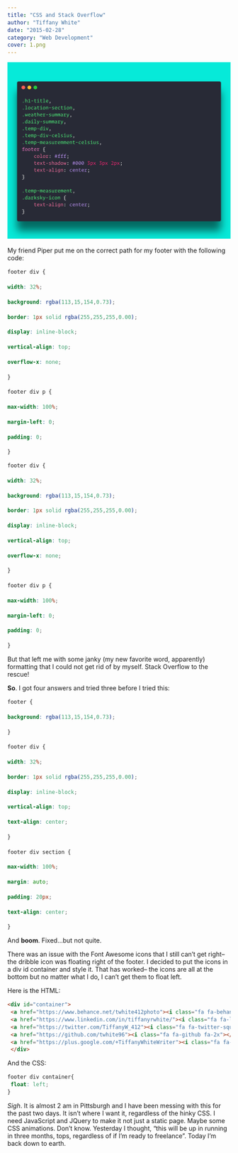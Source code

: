 ```yaml
---
title: "CSS and Stack Overflow"
author: "Tiffany White"
date: "2015-02-28"
category: "Web Development"
cover: 1.png
---
```


![](./1.png)

My friend Piper put me on the correct path for my footer with the following code:


```css
footer div {

width: 32%;

background: rgba(113,15,154,0.73);

border: 1px solid rgba(255,255,255,0.00);

display: inline-block;

vertical-align: top;

overflow-x: none;

}

footer div p {

max-width: 100%;

margin-left: 0;

padding: 0;

}
```



```css
footer div {

width: 32%;

background: rgba(113,15,154,0.73);

border: 1px solid rgba(255,255,255,0.00);

display: inline-block;

vertical-align: top;

overflow-x: none;

}

footer div p {

max-width: 100%;

margin-left: 0;

padding: 0;

}
```

But that left me with some janky (my new favorite word, apparently) formatting that I could not get rid of by myself. Stack Overflow to the rescue!

<strong>So</strong>. I got four answers and tried three before I tried this:


```css
footer {

background: rgba(113,15,154,0.73);

}

footer div {

width: 32%;

border: 1px solid rgba(255,255,255,0.00);

display: inline-block;

vertical-align: top;

text-align: center;

}

footer div section {

max-width: 100%;

margin: auto;

padding: 20px;

text-align: center;

}
```

And <strong>boom</strong>. Fixed…but not quite.

There was an issue with the Font Awesome icons that I still can’t get right– the dribble icon was floating right of the footer. I decided to put the icons in a div id container and style it. That has worked– the icons are all at the bottom but no matter what I do, I can’t get them to float left.

Here is the HTML:



```html
<div id="container">
 <a href="https://www.behance.net/twhite412photo"><i class="fa fa-behance-square fa-2x"></i></a>
 <a href="https://www.linkedin.com/in/tiffanyrwhite/"><i class="fa fa-linkedin-square fa-2x"></i></a>
 <a href="https://twitter.com/TiffanyW_412"><i class="fa fa-twitter-square fa-2x"></i></a>
 <a href="https://github.com/twhite96"><i class="fa fa-github fa-2x"></i></a>
 <a href="https://plus.google.com/+TiffanyWhiteWriter"><i class="fa fa-google-plus-square fa-2x"></i></a>
 </div>
```

And the CSS:

```css
footer div container{
 float: left;
}
```




</pre>

<em>Sigh</em>. It is almost 2 am in Pittsburgh and I have been messing with this for the past two days. It isn’t where I want it, regardless of the hinky CSS. I need JavaScript and JQuery to make it not just a static page. Maybe some CSS animations. Don’t know. Yesterday I thought, “this will be up in running in three months, tops, regardless of if I’m ready to freelance”. Today I’m back down to earth.
